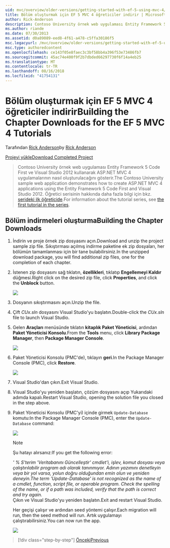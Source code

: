 ```yaml
---
uid: mvc/overview/older-versions/getting-started-with-ef-5-using-mvc-4/building-the-ef5-mvc4-chapter-downloads
title: Bölüm oluşturmak için EF 5 MVC 4 öğreticiler indirir | Microsoft Docs
author: Rick-Anderson
description: Contoso University örnek web uygulaması Entity Framework 5 Code First ve Visual Studio kullanarak ASP.NET MVC 4 uygulamalarının nasıl oluşturulacağını gösterir...
ms.author: riande
ms.date: 07/30/2013
ms.assetid: d0a89089-eed8-4f61-a478-c5ffa30186f5
msc.legacyurl: /mvc/overview/older-versions/getting-started-with-ef-5-using-mvc-4/building-the-ef5-mvc4-chapter-downloads
msc.type: authoredcontent
ms.openlocfilehash: ce143f05e8faec3c3bf58bb4a396f53e73486fb7
ms.sourcegitcommit: 45ac74e400f9f2b7dbded66297730f6f14a4eb25
ms.translationtype: MT
ms.contentlocale: tr-TR
ms.lasthandoff: 08/16/2018
ms.locfileid: "41754131"
---
```

<a name="building-the-chapter-downloads-for-the-ef-5-mvc-4-tutorials"></a><span data-ttu-id="9d590-103">Bölüm oluşturmak için EF 5 MVC 4 öğreticiler indirir</span><span class="sxs-lookup"><span data-stu-id="9d590-103">Building the Chapter Downloads for the EF 5 MVC 4 Tutorials</span></span>
====================
<span data-ttu-id="9d590-104">Tarafından [Rick Anderson](https://github.com/Rick-Anderson)</span><span class="sxs-lookup"><span data-stu-id="9d590-104">by [Rick Anderson](https://github.com/Rick-Anderson)</span></span>

[<span data-ttu-id="9d590-105">Projeyi yükle</span><span class="sxs-lookup"><span data-stu-id="9d590-105">Download Completed Project</span></span>](http://code.msdn.microsoft.com/Getting-Started-with-dd0e2ed8)

> <span data-ttu-id="9d590-106">Contoso University örnek web uygulaması Entity Framework 5 Code First ve Visual Studio 2012 kullanarak ASP.NET MVC 4 uygulamalarının nasıl oluşturulacağını gösterir.</span><span class="sxs-lookup"><span data-stu-id="9d590-106">The Contoso University sample web application demonstrates how to create ASP.NET MVC 4 applications using the Entity Framework 5 Code First and Visual Studio 2012.</span></span> <span data-ttu-id="9d590-107">Öğretici serisinin hakkında daha fazla bilgi için bkz. [serideki ilk öğreticide](creating-an-entity-framework-data-model-for-an-asp-net-mvc-application.md).</span><span class="sxs-lookup"><span data-stu-id="9d590-107">For information about the tutorial series, see [the first tutorial in the series](creating-an-entity-framework-data-model-for-an-asp-net-mvc-application.md).</span></span>


## <a name="building-the-chapter-downloads"></a><span data-ttu-id="9d590-108">Bölüm indirmeleri oluşturma</span><span class="sxs-lookup"><span data-stu-id="9d590-108">Building the Chapter Downloads</span></span>

1. <span data-ttu-id="9d590-109">İndirin ve proje örnek zip dosyasını açın.</span><span class="sxs-lookup"><span data-stu-id="9d590-109">Download and unzip the  project sample zip file.</span></span> <span data-ttu-id="9d590-110">Sıkıştırması açılmış indirme paketine ek zip dosyaları, her bölümün tamamlanması için bir tane bulabilirsiniz.</span><span class="sxs-lookup"><span data-stu-id="9d590-110">In the unzipped download package, you will find additional zip files, one for the completion of each chapter.</span></span>
2. <span data-ttu-id="9d590-111">İstenen zip dosyasını sağ tıklatın, **özellikleri**, tıklatıp **Engellemeyi Kaldır** düğmesi.</span><span class="sxs-lookup"><span data-stu-id="9d590-111">Right click on the desired zip file, click **Properties**, and click the **Unblock** button.</span></span>  
  
    ![](building-the-ef5-mvc4-chapter-downloads/_static/image1.png)
3. <span data-ttu-id="9d590-112">Dosyanın sıkıştırmasını açın.</span><span class="sxs-lookup"><span data-stu-id="9d590-112">Unzip the file.</span></span>
4. <span data-ttu-id="9d590-113">Çift *CUx.sln* dosyasını Visual Studio'yu başlatın.</span><span class="sxs-lookup"><span data-stu-id="9d590-113">Double-click the *CUx.sln* file to launch Visual Studio.</span></span>
5. <span data-ttu-id="9d590-114">Gelen **Araçları** menüsünde tıklatın **kitaplık Paket Yöneticisi**, ardından **Paket Yöneticisi Konsolu**.</span><span class="sxs-lookup"><span data-stu-id="9d590-114">From the **Tools** menu, click **Library Package Manager**, then **Package Manager Console**.</span></span>  
  
    ![](building-the-ef5-mvc4-chapter-downloads/_static/image2.png)
6. <span data-ttu-id="9d590-115">Paket Yöneticisi Konsolu (PMC'de), tıklayın **geri**.</span><span class="sxs-lookup"><span data-stu-id="9d590-115">In the Package Manager Console (PMC), click **Restore**.</span></span>  
  
    ![](building-the-ef5-mvc4-chapter-downloads/_static/image3.png)
7. <span data-ttu-id="9d590-116">Visual Studio'dan çıkın.</span><span class="sxs-lookup"><span data-stu-id="9d590-116">Exit Visual Studio.</span></span>
8. <span data-ttu-id="9d590-117">Visual Studio'yu yeniden başlatın, çözüm dosyasını açıp Yukarıdaki adımda kapalı.</span><span class="sxs-lookup"><span data-stu-id="9d590-117">Restart Visual Studio, opening the solution file you closed in the step above.</span></span>
9. <span data-ttu-id="9d590-118">Paket Yöneticisi Konsolu (PMC'yi) içinde girmek `Update-Database` komutu:</span><span class="sxs-lookup"><span data-stu-id="9d590-118">In the Package Manager Console (PMC), enter the `Update-Database` command:</span></span>  
  
    ![](building-the-ef5-mvc4-chapter-downloads/_static/image4.png)  

    > [!NOTE]
    > <span data-ttu-id="9d590-119">Şu hatayı alırsanız:</span><span class="sxs-lookup"><span data-stu-id="9d590-119">If you get the following error:</span></span>  
    >   
    >  <span data-ttu-id="9d590-120">*' % S'terim 'Veritabanını Güncelleştir' cmdlet'i, işlev, komut dosyası veya çalıştırılabilir program adı olarak tanınmıyor. Adının yazımını denetleyin veya bir yol varsa, yolun doğru olduğundan emin olun ve yeniden deneyin.*</span><span class="sxs-lookup"><span data-stu-id="9d590-120">*The term 'Update-Database' is not recognized as the name of a cmdlet, function, script file, or operable program. Check the spelling of the name, or if a path was included, verify that the path is correct and try again.*</span></span>  
    > <span data-ttu-id="9d590-121">Çıkın ve Visual Studio'yu yeniden başlatın.</span><span class="sxs-lookup"><span data-stu-id="9d590-121">Exit and restart Visual Studio.</span></span>

    <span data-ttu-id="9d590-122">Her geçişi çalışır ve ardından seed yöntemi çalışır.</span><span class="sxs-lookup"><span data-stu-id="9d590-122">Each migration will run, then the seed method will run.</span></span> <span data-ttu-id="9d590-123">Artık uygulamayı çalıştırabilirsiniz.</span><span class="sxs-lookup"><span data-stu-id="9d590-123">You can now run the app.</span></span>

    ![](building-the-ef5-mvc4-chapter-downloads/_static/image5.png)

> [!div class="step-by-step"]
> [<span data-ttu-id="9d590-124">Önceki</span><span class="sxs-lookup"><span data-stu-id="9d590-124">Previous</span></span>](advanced-entity-framework-scenarios-for-an-mvc-web-application.md)
